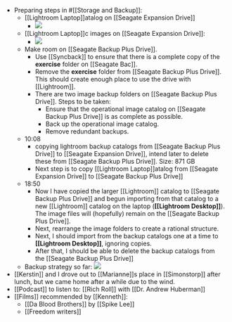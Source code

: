 - Preparing steps in #[[Storage and Backup]]:
    - [[Lightroom Laptop]]atalog on [[Seagate Expansion Drive]]
        - ![](https://firebasestorage.googleapis.com/v0/b/firescript-577a2.appspot.com/o/imgs%2Fapp%2FDavidsroam%2Fq5PN_mMzeF.png?alt=media&token=82f4f0c1-85e9-4d57-880d-de0d6a088ba3)
    - [[Lightroom Laptop]]c images on [[Seagate Expansion Drive]]:
        - ![](https://firebasestorage.googleapis.com/v0/b/firescript-577a2.appspot.com/o/imgs%2Fapp%2FDavidsroam%2FDFvhwvMdx3.png?alt=media&token=27e7c680-386d-4a6c-82a0-6a1a8327f937)
    - Make room on [[Seagate Backup Plus Drive]].
        - Use [[Syncback]] to ensure that there is a complete copy of the **exercise** folder on [[Seagate Bac]].
        - Remove the **exercise** folder from [[Seagate Backup Plus Drive]]. This should create enough place to use the drive with [[Lightroom]].
        - There are two image backup folders on [[Seagate Backup Plus Drive]]. Steps to be taken:
            - Ensure that the operational image catalog on [[Seagate Backup Plus Drive]] is as complete as possible.
            - Back up the operational image catalog.
            - Remove redundant backups.
    - 10:08
        - copying lightroom backup catalogs from [[Seagate Backup Plus Drive]] to [[Seagate Expansion Drive]], intend later to delete these from [[Seagate Backup Plus Drive]]. Size: 871 GB
        - Next step is to copy [[Lightroom Laptop]]atalog from [[Seagate Expansion Drive]] to [[Seagate Backup Plus Drive]]
    - 18:50
        - Now I have copied the larger [[Lightroom]] catalog to [[Seagate Backup Plus Drive]] and begun importing from that catalog to a new [[Lightroom]] catalog on the  laptop (**[[Lightroom Desktop]]**). The image files will (hopefully) remain on the [[Seagate Backup Plus Drive]].
        - Next, rearrange the image folders to create a rational structure.
        - Next, I should import from the backup catalogs one at a time to **[[Lightroom Desktop]]**, ignoring copies. 
        - After that, I should be able to delete the backup catalogs from the [[Seagate Backup Plus Drive]]
    - Backup strategy so far:
![](https://firebasestorage.googleapis.com/v0/b/firescript-577a2.appspot.com/o/imgs%2Fapp%2FDavidsroam%2F-LZLofkQXI.png?alt=media&token=93cc2634-e458-4207-a7d6-06a9211bf095)
- [[Kerstin]] and I drove out to [[Marianne]]s place in [[Simonstorp]] after lunch, but we came home after a while due to the wind.
- [[Podcast]] to listen to: [[Rich Roll]] with [[Dr. Andrew Huberman]]
- [[Films]] recommended by [[Kenneth]]: 
    - [[Da Blood Brothers]] by [[Spike Lee]]
    - [[Freedom writers]]
